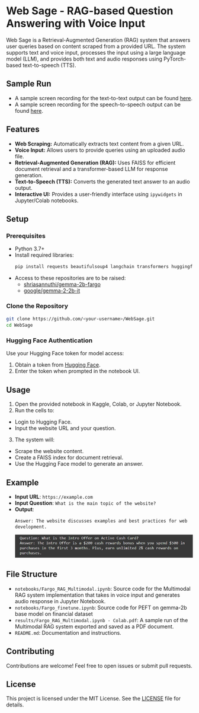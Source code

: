 # Web Sage - RAG-based Question Answering with Voice Input
Web Sage is a Retrieval-Augmented Generation (RAG) system that answers user queries based on content scraped from a provided URL. The system supports text and voice input, processes the input using a large language model (LLM), and provides both text and audio responses using PyTorch-based text-to-speech (TTS).

## Sample Run
- A sample screen recording for the text-to-text output can be found [here]( https://www.loom.com/share/2f1b49ed515f489ab201b9c14e64c6a8?sid=c96ff6ce-43a6-41c6-8e9a-28856df5fc6b).
- A sample screen recording for the speech-to-speech output can be found [here]( https://www.loom.com/share/0a1fc68e81574f50a88185d6936fb83b?sid=6a4e4d79-67ad-466c-b316-5ff01cb1c714).

## Features
- **Web Scraping:** Automatically extracts text content from a given URL.
- **Voice Input:** Allows users to provide queries using an uploaded audio file.
- **Retrieval-Augmented Generation (RAG):** Uses FAISS for efficient document retrieval and a transformer-based LLM for response generation.
- **Text-to-Speech (TTS):** Converts the generated text answer to an audio output.
- **Interactive UI:** Provides a user-friendly interface using `ipywidgets` in Jupyter/Colab notebooks.

## Setup

### Prerequisites
- Python 3.7+
- Install required libraries:
  ```bash
  pip install requests beautifulsoup4 langchain transformers huggingface_hub faiss-cpu ipywidgets
  ```
- Access to these repositories are to be raised:
  - [shriasannuthi/gemma-2b-fargo](https://huggingface.co/shriasannuthi/gemma-2b-fargo)
  - [google/gemma-2-2b-it](https://huggingface.co/google/gemma-2-2b-it)

### Clone the Repository
```bash
git clone https://github.com/<your-username>/WebSage.git
cd WebSage
```

### Hugging Face Authentication
Use your Hugging Face token for model access:
1. Obtain a token from [Hugging Face](https://huggingface.co/settings/tokens).
2. Enter the token when prompted in the notebook UI.

## Usage

1. Open the provided notebook in Kaggle, Colab, or Jupyter Notebook.
2. Run the cells to:
  - Login to Hugging Face.
  - Input the website URL and your question.
3. The system will:
  - Scrape the website content.
  - Create a FAISS index for document retrieval.
  - Use the Hugging Face model to generate an answer.

## Example
- **Input URL**: `https://example.com`
- **Input Question**: `What is the main topic of the website?`
- **Output**:
  ```
  Answer: The website discusses examples and best practices for web development.
  ```
  ![Sample](https://raw.githubusercontent.com/samarth1029/WebSage/main/results/sample.jpg)


## File Structure
- `notebooks/Fargo_RAG_Multimodal.ipynb`: Source code for the Multimodal RAG system implementation that takes in voice input and generates audio response in Jupyter Notebook.
- `notebooks/Fargo_finetune.ipynb`: Source code for PEFT on gemma-2b base model on financial dataset
- `results/Fargo_RAG_Multimodal.ipynb - Colab.pdf`: A sample run of the Multimodal RAG system exported and saved as a PDF document.
- `README.md`: Documentation and instructions.

## Contributing
Contributions are welcome! Feel free to open issues or submit pull requests.

## License
This project is licensed under the MIT License. See the [LICENSE](LICENSE) file for details.
